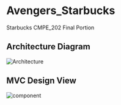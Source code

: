 # Avengers_Starbucks
Starbucks CMPE_202 Final Portion


## Architecture Diagram

![Architecture](https://user-images.githubusercontent.com/42687329/57512590-e99a4680-72c0-11e9-8283-c7317783fcf9.png)

## MVC Design View

![component](https://user-images.githubusercontent.com/42687329/57514346-2405e280-72c5-11e9-9782-35c866bee80e.png)
